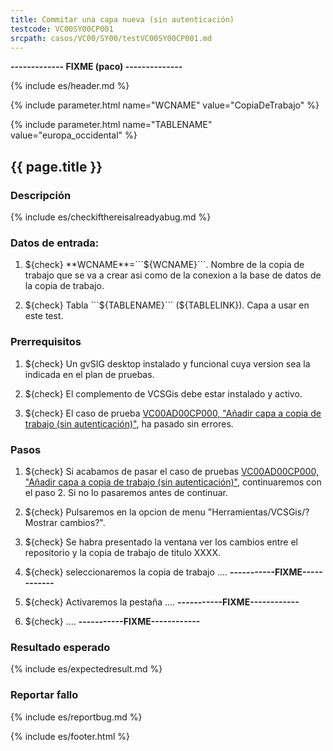 ```yaml
---
title: Commitar una capa nueva (sin autenticación)
testcode: VC00SY00CP001
srcpath: casos/VC00/SY00/testVC00SY00CP001.md
---
```



**------------- FIXME (paco) --------------**



{% include es/header.md %}

{% include parameter.html name="WCNAME" value="CopiaDeTrabajo" %}

{% include parameter.html name="TABLENAME" value="europa_occidental" %}


## {{ page.title }}

### Descripción


{% include es/checkifthereisalreadyabug.md %}

### Datos de entrada:

1. ${check} **WCNAME**=```${WCNAME}```. Nombre de la copia de trabajo que se va a crear asi como 
   de la conexion a la base de datos de la copia de trabajo. 

2. ${check} Tabla ```${TABLENAME}``` (${TABLELINK}). Capa a usar en este test. 


### Prerrequisitos

1. ${check} Un gvSIG desktop instalado y funcional cuya version sea la indicada en el plan de pruebas.

2. ${check} El complemento de VCSGis debe estar instalado y activo.


3. ${check} El caso de prueba [VC00AD00CP000, "Añadir capa a copia de trabajo (sin autenticación)"](../../AD00/CP000/testVC00AD00CP000.md),
   ha pasado sin errores.

### Pasos

1. ${check} Si acabamos de pasar el caso de pruebas 
   [VC00AD00CP000, "Añadir capa a copia de trabajo (sin autenticación)"](../../AD00/CP000/testVC00AD00CP000.md), 
   continuaremos con el paso 2. 
   Si no lo pasaremos antes de continuar. 
      
2. ${check} Pulsaremos en la opcion de menu "Herramientas/VCSGis/?Mostrar cambios?".

3. ${check} Se habra presentado la ventana ver los cambios entre el repositorio y la copia de trabajo
   de titulo XXXX.

4. ${check} seleccionaremos la copia de trabajo .... **-----------FIXME------------** 

5. ${check} Activaremos la pestaña .... **-----------FIXME------------** 

6. ${check} .... **-----------FIXME------------** 

### Resultado esperado

{% include es/expectedresult.md %}

### Reportar fallo

{% include es/reportbug.md %}

{% include es/footer.html %}
